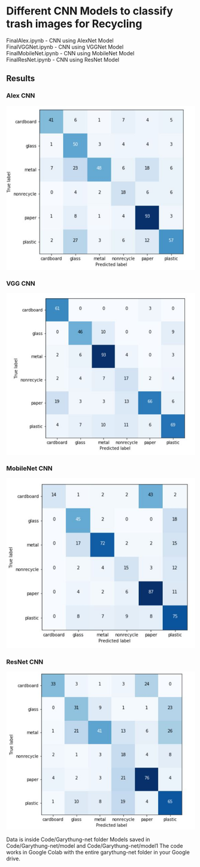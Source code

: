 # Different CNN Models to classify trash images for Recycling

FinalAlex.ipynb - CNN using AlexNet Model <br />
FinalVGGNet.ipynb - CNN using VGGNet Model <br />
FinalMobileNet.ipynb - CNN using MobileNet Model <br />
FinalResNet.ipynb - CNN using ResNet Model <br />

## Results

### Alex CNN

![AlexCM](Result/AlexCM.JPG)

### VGG CNN

![vggCM](Result/VGGCM.JPG)

### MobileNet CNN

![MobileNetCM](Result/MobileCM.JPG)

### ResNet CNN

![ResNetCM](Result/ResNetCM.JPG)

Data is inside Code/Garythung-net folder
Models saved in Code/Garythung-net/model and Code/Garythung-net/model1
The code works in Google Colab with the entire garythung-net folder in your Google drive.
